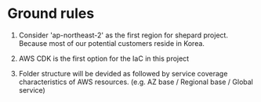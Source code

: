 # Ground rules
1. Consider 'ap-northeast-2' as the first region for shepard project.
    Because most of our potential customers reside in Korea.

2. AWS CDK is the first option for the IaC in this project
3. Folder structure will be devided as followed by service coverage characteristics of AWS resources.   (e.g. AZ base / Regional base / Global service)


